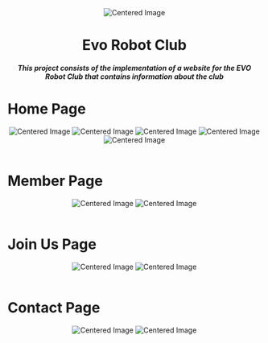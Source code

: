 <div align="center">
    <img src="https://user-images.githubusercontent.com/105887782/263811031-90c90af9-d771-42ca-9c16-830c4fc05ab2.png" alt="Centered Image">
</div>
<h1 align="center">Evo Robot Club</h1>
<h5 align="center">This project consists of the implementation of a website for the EVO Robot Club that contains information about the club</h5>

<h1 align="left">Home Page</h1>
<div align="center">
    <img src="https://user-images.githubusercontent.com/105887782/263808105-e595f919-c74e-4cc9-9232-e09aecacafa0.png" alt="Centered Image">
    <img src="https://user-images.githubusercontent.com/105887782/263808080-07e3dc4d-dac2-472c-b392-3759cadc0d29.png" alt="Centered Image">
    <img src="https://user-images.githubusercontent.com/105887782/263808003-2bc9a8b8-ff18-4add-8da3-c8d600bc53de.png" alt="Centered Image">
    <img src="https://user-images.githubusercontent.com/105887782/263807834-4bff03b6-2b9c-44d2-93a2-080a9ba379e7.png" alt="Centered Image">
    <img src="https://user-images.githubusercontent.com/105887782/263807816-1e6fcbf0-0c49-4d37-b6ca-e92b1b67a4df.png" alt="Centered Image">
</div>
<br>
<h1 align="left">Member Page</h1>
<div align="center">
    <img src="https://user-images.githubusercontent.com/105887782/263807738-89f5c9df-dde2-4b32-b29d-9617ec7c2e52.png" alt="Centered Image">
    <img src="https://user-images.githubusercontent.com/105887782/263807682-a760a7ca-272b-4756-beb7-181408dba38f.png" alt="Centered Image">
</div>
<br>
<h1 align="left">Join Us Page</h1>
<div align="center">
    <img src="https://user-images.githubusercontent.com/105887782/263807628-98e1751c-24b0-48d3-a6de-2e40cb2ea6e1.png" alt="Centered Image">
     <img src="https://user-images.githubusercontent.com/105887782/263807567-ee4ee254-27b1-4ade-af4e-eaa08c011104.png" alt="Centered Image">
</div>
<br>
<h1 align="left">Contact Page</h1>
<div align="center">
    <img src="https://user-images.githubusercontent.com/105887782/263807485-dad0f522-a8fb-4fcf-b01f-aa10ca92425a.png" alt="Centered Image">
    <img src="https://user-images.githubusercontent.com/105887782/263807473-0ac7658e-3f69-4e5f-ac4f-a97b851a4f46.png" alt="Centered Image">
</div>
